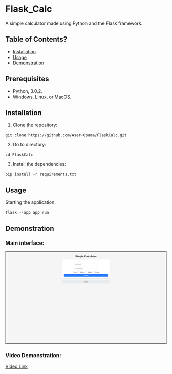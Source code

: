 # Flask_Calc
A simple calculator made using Python and the Flask framework.

## Table of Contents?
- [Installation](#Installation)
- [Usage](#Usage)
- [Demonstration](#Demonstration)

## Prerequisites
- Python, 3.0.2.
- Windows, Linux, or MacOS.

## Installation
1. Clone the repository:

```
git clone https://github.com/Aser-Osama/FlaskCalc.git
```
2. Go to directory:
```
cd FlaskCalc
```
3. Install the dependencies:
```
pip install -r requirements.txt
```

## Usage
Starting the application:
```
flask --app app run 
```

## Demonstration
### Main interface:
![MainInterface](image.png)

### Video Demonstration:
[Video Link](https://youtu.be/-JERhsHXrrc)
